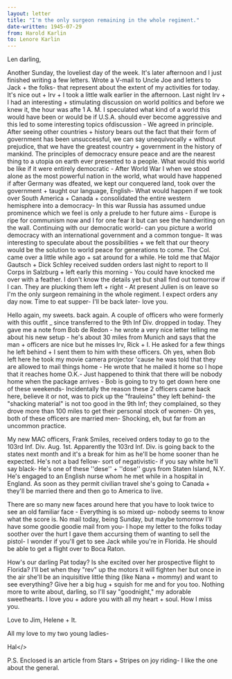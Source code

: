 ```yaml
---
layout: letter
title: "I'm the only surgeon remaining in the whole regiment."
date-written: 1945-07-29
from: Harold Karlin
to: Lenore Karlin
---
```

<persName>Len</persName> darling,

Another Sunday, the loveliest day of the week. It's later afternoon and I just finished writing a few letters. Wrote a V-mail to Uncle Joe and letters to Jack + the folks- that represent about the extent of my activities for today. It's nice out + Irv + I took a little walk earlier in the afternoon.
Last night <name>Irv</name> + I had an interesting + stimulating discussion on world politics and before we knew it, the hour was afte 1 A. M. I speculated what kind of a world this would have been or would be if U.S.A. should ever become aggressive and this led to some interesting topics ofdiscussion - We agreed in principle. After seeing other countries + history bears out the fact that their form of government has been unsuccessful, we can say unequivocally + without prejudice, that we have the greatest country + government in the history of mankind. The principles of democracy ensure peace and are the nearest thing to a utopia on earth ever presented to a people. What would this world be like if it were entirely democratic - After World War I when we stood alone as the most powerful nation in the world, what would have happened if after Germany was dfeated, we kept our conquered land, took over the government + taught our language, English- What would happen if we took over South America + Canada + consolidated the entire western hemisphere into a democracy- In this war Russia has assumed undue prominence which we feel is only a prelude to her future aims - Europe is ripe for communism now and I for one fear it but can see the handwriting on the wall. Continuing with our democratic world- can you picture a world democracy with an international government and a common tongue- It was interesting to speculate about the possibilities + we felt that our theory would be the solution to world peace for generations to come.
The Col. came over a little while ago + sat around for a while. He told me that Major Gautsch + Dick Schley received sudden orders last night to report to II Corps in Salzburg + left early this morning - You could have knocked me over with a feather. I don't know the details yet but shall find out tomorrow if I  can. They are plucking them left + right - At present Julien is on leave so I'm the only surgeon remaining in the whole regiment. I expect orders any day now. Time to eat supper- I'll be back later- love you.

Hello again, my sweets. back again. A couple of officers who were formerly with this outfit _ since transferred to the 9th Inf Div. dropped in today. They gave me a note from Bob de Redon - he wrote a very nice letter telling me about his new setup - he's about 30 miles from Munich and says that the man + officers are nice but he misses Irv, Rick + I. He asked for a few things he left behind + I sent them to him with these officers. Oh yes, when Bob left here he took my movie camera projector 'cause he was told that they are allowed to mail things home - He wrote that he mailed it home so I hope that it reaches home O.K.- Just happened to think that there will be nobody home when the package arrives - Bob is going to try to get down here one of these weekends- Incidentally the reason these 2 officers came back here, believe it or not, was to pick up the "frauleins" they left behind- the "shacking material" is not too good in the 9th Inf; they complained, so they drove more than 100 miles to get their personal stock of women- Oh yes, both of these officers are married men- Shocking, eh, but far from an uncommon practice.

My new MAC officers, Frank Smiles, received orders today to go to the 103rd Inf. Div. Aug. 1st. Apparently the 103rd Inf. Div. is going  back to the states next month and it's a break for him as he'll be home sooner than he expected. He's not a bad fellow- sort of negativistic- if you say white he'll say black- He's one of these ''dese'' + ''dose'' guys from Staten Island, N.Y. He's engaged to an English nurse whom he met while in a hospital in England. As soon as they permit civilian travel she's going to Canada + they'll be married there and then go to America to live.<pb>

There are so many new faces around here that you have to look twice to see an old familiar face - Everything is so mixed up- nobody seems to know what the score is.
No mail today, being Sunday, but maybe tomorrow I'll have some goodie goodie mail from you- I hope my letter to the folks today soother over the hurt I gave them accursing them of wanting to sell the pistol- I wonder if you'll get to see Jack while you're in Florida. He should be able to get a flight over to Boca Raton.

How's our darling Pat today? Is she excited over her prospective flight to Florida? I'll bet when they "rev" up the motors it will fighten her but once in the air she'll be an inquisitive little thing (like Nana + mommy) and want to see everything? Give her a big hug + squish for me and for you too.
Nothing more to write about, darling, so I'll say "goodnight," my adorable sweethearts. I love you + adore you with all my heart + soul. How I miss you.

<closing>Love to Jim, Helene + It.

All my love to my two young ladies- </closing>

<signed>Hal</>

P.S. Enclosed is an article from Stars + Stripes on joy riding- I like the one about the general.